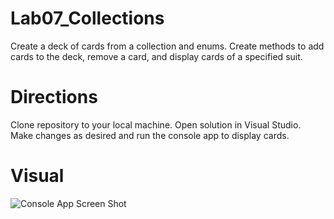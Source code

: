 # Lab07_Collections

Create a deck of cards from a collection and enums. Create methods to add cards to the deck, remove a card, and display cards of a specified suit.

# Directions
Clone repository to your local machine. Open solution in Visual Studio. Make changes as desired and run the console app to display cards.

# Visual
![Console App Screen Shot]("https://user-images.githubusercontent.com/17580143/47131281-a9a34180-d252-11e8-8bcf-5712f02579e0.png")
